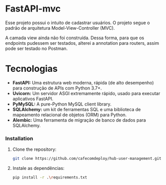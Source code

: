 # FastAPI-mvc

Esse projeto possui o intuito de cadastrar usuários. O projeto segue o padrão de arquitetura Model-View-Controller (MVC). 

A camada view ainda não foi construída. Dessa forma, para que os endpoints pudessem ser testados, alterei a annotation para routers, assim pode ser testado no Postman.

# Tecnologias
- **FastAPI:**  Uma estrutura web moderna, rápida (de alto desempenho) para construção de APIs com Python 3.7+.
- **Uvicorn:** Um servidor ASGI extremamente rápido, usado para executar aplicativos FastAPI.
- **PyMySQL:** A pure-Python MySQL client library.
- **SQLAlchemy:** um kit de ferramentas SQL e uma biblioteca de mapeamento relacional de objetos (ORM) para Python.
- **Alembic:** Uma ferramenta de migração de banco de dados para SQLAlchemy.

### Installation

1. Clone the repository:

    ```bash
    git clone https://github.com/cafecomdeploy/hub-user-management.git
    ```
2. Instale as dependências:

    ```bash
    pip install -r .\requirements.txt
    ```
